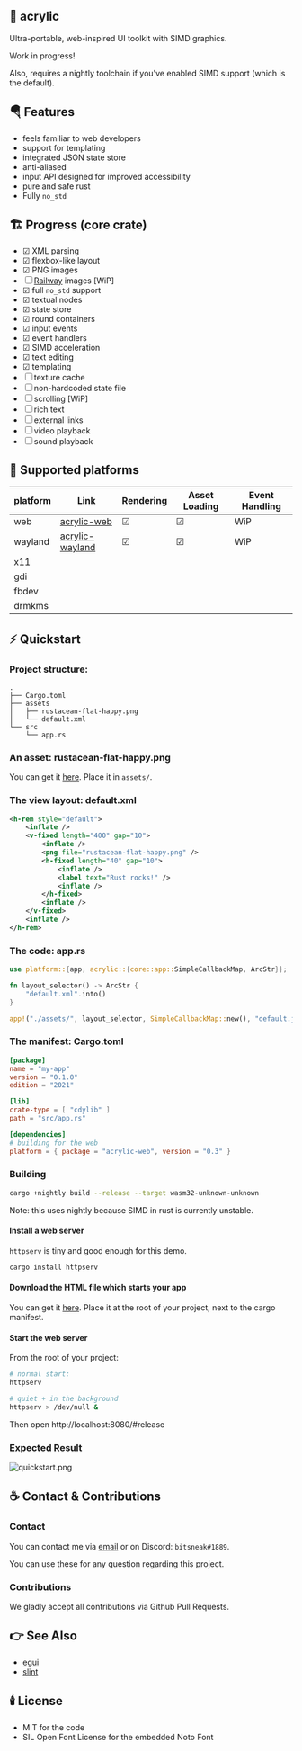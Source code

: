 ## 🎨 acrylic

Ultra-portable, web-inspired UI toolkit with SIMD graphics.

Work in progress!

Also, requires a nightly toolchain if you've enabled SIMD support (which is the default).

## 🪂 Features

- feels familiar to web developers
- support for templating
- integrated JSON state store
- anti-aliased
- input API designed for improved accessibility
- pure and safe rust
- Fully `no_std`

## 🏗️ Progress (core crate)

- ☑ XML parsing
- ☑ flexbox-like layout
- ☑ PNG images
- ☐ [Railway](https://lib.rs/railway) images [WiP]
- ☑ full `no_std` support
- ☑ textual nodes
- ☑ state store
- ☑ round containers
- ☑ input events
- ☑ event handlers
- ☑ SIMD acceleration
- ☑ text editing
- ☑ templating
- ☐ texture cache
- ☐ non-hardcoded state file
- ☐ scrolling [WiP]
- ☐ rich text
- ☐ external links
- ☐ video playback
- ☐ sound playback

## 🧱 Supported platforms

| platform | Link | Rendering | Asset Loading | Event Handling |
|---|---|---|---|---|
| web | [acrylic-web](https://lib.rs/acrylic-web) | ☑ | ☑ | WiP |
| wayland | [acrylic-wayland](https://lib.rs/acrylic-wayland) | ☑ | ☑ | WiP |
| x11 |  |  |  |  |
| gdi |  |  |  |  |
| fbdev |  |  |  |  |
| drmkms |  |  |  |  |

## ⚡️ Quickstart

### Project structure:

```
.
├── Cargo.toml
├── assets
│   ├── rustacean-flat-happy.png
│   └── default.xml
└── src
    └── app.rs
```

### An asset: rustacean-flat-happy.png

You can get it [here](https://rustacean.net/assets/rustacean-flat-happy.png).
Place it in `assets/`.

### The view layout: default.xml

```xml
<h-rem style="default">
    <inflate />
    <v-fixed length="400" gap="10">
        <inflate />
        <png file="rustacean-flat-happy.png" />
        <h-fixed length="40" gap="10">
            <inflate />
            <label text="Rust rocks!" />
            <inflate />
        </h-fixed>
        <inflate />
    </v-fixed>
    <inflate />
</h-rem>
```

### The code: app.rs

```rust
use platform::{app, acrylic::{core::app::SimpleCallbackMap, ArcStr}};

fn layout_selector() -> ArcStr {
    "default.xml".into()
}

app!("./assets/", layout_selector, SimpleCallbackMap::new(), "default.json");
```

### The manifest: Cargo.toml

```toml
[package]
name = "my-app"
version = "0.1.0"
edition = "2021"

[lib]
crate-type = [ "cdylib" ]
path = "src/app.rs"

[dependencies]
# building for the web
platform = { package = "acrylic-web", version = "0.3" }
```

### Building

```bash
cargo +nightly build --release --target wasm32-unknown-unknown
```

Note: this uses nightly because SIMD in rust is currently unstable.

#### Install a web server

`httpserv` is tiny and good enough for this demo.

```bash
cargo install httpserv
```

#### Download the HTML file which starts your app

You can get it [here](https://raw.githubusercontent.com/NathanRoyer/acrylic/main/acrylic-web/index.html).
Place it at the root of your project, next to the cargo manifest.

#### Start the web server

From the root of your project:

```bash
# normal start:
httpserv

# quiet + in the background
httpserv > /dev/null &
```

Then open http://localhost:8080/#release

### Expected Result

![quickstart.png](https://docs.rs/crate/acrylic/0.3.2/source/quickstart.png)

## ☕ Contact & Contributions

### Contact

You can contact me via [email](mailto:nathan.royer.pro@gmail.com)
or on Discord: `bitsneak#1889`.

You can use these for any question regarding this project.

### Contributions

We gladly accept all contributions via Github Pull Requests.

## 👉 See Also

* [egui](https://lib.rs/egui)
* [slint](https://lib.rs/slint)

## 🕯️ License

* MIT for the code
* SIL Open Font License for the embedded Noto Font
